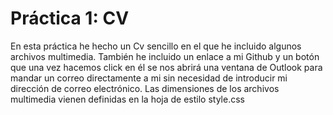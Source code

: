 # Práctica 1: CV
En esta práctica he hecho un Cv sencillo en el que he incluido algunos archivos multimedia.
También he incluido un enlace a mi Github y un botón que una vez hacemos click en él se nos abrirá una ventana de  Outlook para mandar un correo directamente a mi sin necesidad de introducir mi dirección de correo electrónico.
Las dimensiones de los archivos multimedia vienen definidas en la hoja de estilo style.css
